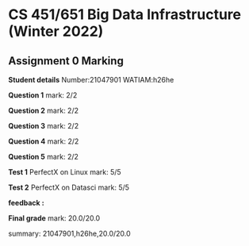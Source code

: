 # CS 451/651 Big Data Infrastructure (Winter 2022)
## Assignment 0 Marking

**Student details**
Number:21047901
WATIAM:h26he

**Question 1**
mark: 2/2

**Question 2**
mark: 2/2

**Question 3**
mark: 2/2

**Question 4**
mark: 2/2

**Question 5**
mark: 2/2

**Test 1**
PerfectX on Linux
mark: 5/5

**Test 2**
PerfectX on Datasci
mark: 5/5

**feedback :** 

**Final grade**
mark: 20.0/20.0

summary: 21047901,h26he,20.0/20.0

